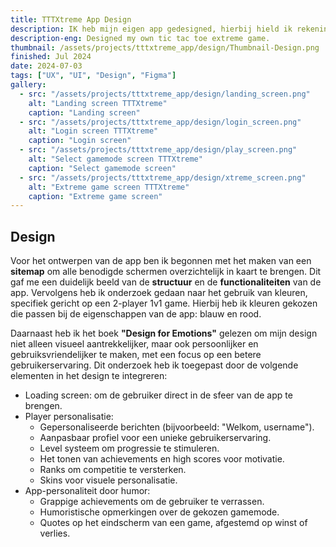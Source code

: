 ```yaml
---
title: TTTXtreme App Design
description: IK heb mijn eigen app gedesigned, hierbij hield ik rekening met, heuristieken, UI en UX.
description-eng: Designed my own tic tac toe extreme game.
thumbnail: /assets/projects/tttxtreme_app/design/Thumbnail-Design.png
finished: Jul 2024
date: 2024-07-03
tags: ["UX", "UI", "Design", "Figma"]
gallery:
  - src: "/assets/projects/tttxtreme_app/design/landing_screen.png"
    alt: "Landing screen TTTXtreme"
    caption: "Landing screen"
  - src: "/assets/projects/tttxtreme_app/design/login_screen.png"
    alt: "Login screen TTTXtreme"
    caption: "Login screen"
  - src: "/assets/projects/tttxtreme_app/design/play_screen.png"
    alt: "Select gamemode screen TTTXtreme"
    caption: "Select gamemode screen"
  - src: "/assets/projects/tttxtreme_app/design/xtreme_screen.png"
    alt: "Extreme game screen TTTXtreme"
    caption: "Extreme game screen"
---
```


## Design
Voor het ontwerpen van de app ben ik begonnen met het maken van een <strong>sitemap</strong> om alle benodigde schermen overzichtelijk in kaart te brengen. Dit gaf me een duidelijk beeld van de <strong>structuur</strong> en de <strong>functionaliteiten</strong> van de app. Vervolgens heb ik onderzoek gedaan naar het gebruik van kleuren, specifiek gericht op een 2-player 1v1 game. Hierbij heb ik kleuren gekozen die passen bij de eigenschappen van de app: blauw en rood.

Daarnaast heb ik het boek <strong>"Design for Emotions"</strong> gelezen om mijn design niet alleen visueel aantrekkelijker, maar ook persoonlijker en gebruiksvriendelijker te maken, met een focus op een betere gebruikerservaring. Dit onderzoek heb ik toegepast door de volgende elementen in het design te integreren:

- Loading screen: om de gebruiker direct in de sfeer van de app te brengen.
- Player personalisatie:
    - Gepersonaliseerde berichten (bijvoorbeeld: "Welkom, username").
    - Aanpasbaar profiel voor een unieke gebruikerservaring.
    - Level systeem om progressie te stimuleren.
    - Het tonen van achievements en high scores voor motivatie.
    - Ranks om competitie te versterken.
    - Skins voor visuele personalisatie.
- App-personaliteit door humor:
    - Grappige achievements om de gebruiker te verrassen.
    - Humoristische opmerkingen over de gekozen gamemode.
    - Quotes op het eindscherm van een game, afgestemd op winst of verlies.
